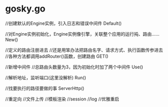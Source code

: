 # gosky.go
//创建默认的Engine实例，引入日志和错误中间件
Default()

//对Engine实例初始化，Engine实例像引擎，关联整个应用的运行扽、路由……
New()

//定义的路由注册进去
//还是用笨办法把路由名字、请求方式、执行函数传参进去
//各种方法都调用addRouter()函数，创建路由
GET()

//新增中间件
//总路由头数量为3，因为初始化时加了两个中间件
Use()

//解析地址，监听端口(这里没解析)
Run()

//找要执行的路径要做的事
ServerHttp()


//重定向
//文件上传
//模板渲染
//session
//log
//优雅重启